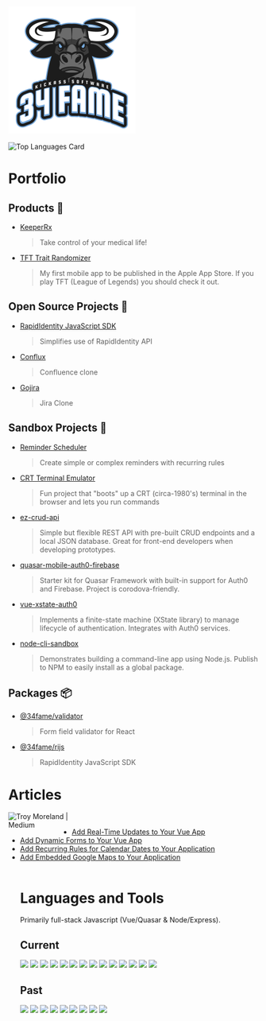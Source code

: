 <img src="https://raw.githubusercontent.com/34fame/34fame/master/bull-transparent_4000x4000.png" alt="34 Fame Logo" width="256px">

![Top Languages Card](https://github-readme-stats.vercel.app/api/top-langs/?username=34fame&layout=compact)

Portfolio
===

Products :see_no_evil:
---
- [KeeperRx](https://www.keeperrx.com)
  > Take control of your medical life!
- [TFT Trait Randomizer](https://github.com/34fame/tft-trait-randomizer)
  > My first mobile app to be published in the Apple App Store.  If you play TFT (League of Legends) you should check it out.

Open Source Projects :penguin:
---
- [RapidIdentity JavaScript SDK](https://github.com/34fame/rijs)
  > Simplifies use of RapidIdentity API
- [Conflux](https://github.com/34fame/conflux)
  > Confluence clone
- [Gojira](https://github.com/34fame/gojira)
  > Jira Clone


Sandbox Projects :construction_worker:
---
- [Reminder Scheduler](https://github.com/34fame/q-reminder-dialog)
  > Create simple or complex reminders with recurring rules
- [CRT Terminal Emulator](https://github.com/34fame/crt-terminal-emulator)
  > Fun project that "boots" up a CRT (circa-1980's) terminal in the browser and lets you run commands
- [ez-crud-api](https://github.com/34fame/ez-crud-api)
  > Simple but flexible REST API with pre-built CRUD endpoints and a local JSON database.  Great for front-end developers when developing prototypes.
- [quasar-mobile-auth0-firebase](https://github.com/34fame/quasar-mobile-auth0-firebase)
  > Starter kit for Quasar Framework with built-in support for Auth0 and Firebase.  Project is corodova-friendly.
- [vue-xstate-auth0](https://github.com/34fame/sandbox-vue-xstate-auth0)
  > Implements a finite-state machine (XState library) to manage lifecycle of authentication.  Integrates with Auth0 services.
- [node-cli-sandbox](https://github.com/34fame/node-cli-sandbox)
  > Demonstrates building a command-line app using Node.js.  Publish to NPM to easily install as a global package.

Packages :package:
---
- [@34fame/validator](https://www.npmjs.com/package/@34fame/validator)
  > Form field validator for React
- [@34fame/rijs](https://www.npmjs.com/package/@34fame/rijs)
  > RapidIdentity JavaScript SDK

Articles
===

<p><a href="https://graypes.medium.com/">
  <img align="left" alt="Troy Moreland | Medium" width="128px" src="https://raw.githubusercontent.com/shinokada/shinokada/master/assets/medium.png" />
</a></p>

<br/>
<ul>
  <li><a href="https://levelup.gitconnected.com/add-real-time-updates-to-your-vue-app-2448339e6b5b" target="_blank">Add Real-Time Updates to Your Vue App<a></li>
  <li><a target="_blank" href="https://levelup.gitconnected.com/add-dynamic-forms-to-your-vue-app-609de4005a2b">Add Dynamic Forms to Your Vue App</a></li>
  <li><a target="_blank" href="https://levelup.gitconnected.com/add-recurring-rules-for-calendar-dates-to-your-application-401e39b56b2f">Add Recurring Rules for Calendar Dates to Your Application</a></li>
  <li><a target="_blank" href="https://levelup.gitconnected.com/add-embedded-google-maps-to-your-application-432605cdbeac">Add Embedded Google Maps to Your Application</a></li>
<br/>

Languages and Tools
===

Primarily full-stack Javascript (Vue/Quasar & Node/Express).

Current
---

<code><img height="40" src="https://github.com/34fame/explore/blob/master/topics/auth0/auth0.png"></code>
<code><img height="40" src="https://github.com/34fame/explore/blob/master/topics/css/css.png"></code>
<code><img height="40" src="https://github.com/34fame/explore/blob/master/topics/es6/es6.png"></code>
<code><img height="40" src="https://github.com/34fame/explore/blob/master/topics/express/express.png"></code>
<code><img height="40" src="https://github.com/34fame/explore/blob/master/topics/firebase/firebase.png"></code>
<code><img height="40" src="https://github.com/34fame/explore/blob/master/topics/html/html.png"></code>
<code><img height="40" src="https://github.com/34fame/explore/blob/master/topics/javascript/javascript.png"></code>
<code><img height="40" src="https://github.com/34fame/explore/blob/master/topics/json/json.png"></code>
<code><img height="40" src="https://github.com/34fame/explore/blob/master/topics/markdown/markdown.png"></code>
<code><img height="40" src="https://github.com/34fame/explore/blob/master/topics/mysql/mysql.png"></code>
<code><img height="40" src="https://github.com/34fame/explore/blob/master/topics/nodejs/nodejs.png"></code>
<code><img height="40" src="https://github.com/34fame/explore/blob/master/topics/postgresql/postgresql.png"></code>
<code><img height="40" src="https://github.com/34fame/explore/blob/master/topics/sqlite/sqlite.png"></code>
<code><img height="40" src="https://github.com/34fame/explore/blob/master/topics/vue/vue.png"></code>

Past
---
<code><img height="40" src="https://github.com/34fame/explore/blob/master/topics/bootstrap/bootstrap.png"></code>
<code><img height="40" src="https://github.com/34fame/explore/blob/master/topics/aws/aws.png"></code>
<code><img height="40" src="https://github.com/34fame/explore/blob/master/topics/azure/azure.png"></code>
<code><img height="40" src="https://github.com/34fame/explore/blob/master/topics/ada/ada.png"></code>
<code><img height="40" src="https://github.com/34fame/explore/blob/master/topics/fortran/fortran.png"></code>
<code><img height="40" src="https://github.com/34fame/explore/blob/master/topics/php/php.png"></code>
<code><img height="40" src="https://github.com/34fame/explore/blob/master/topics/react/react.png"></code>
<code><img height="40" src="https://github.com/34fame/explore/blob/master/topics/storybook/storybook.png"></code>
<code><img height="40" src="https://github.com/34fame/explore/blob/master/topics/visual-basic/visual-basic.png"></code>
